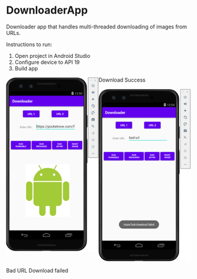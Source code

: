 # DownloaderApp

Downloader app that handles multi-threaded downloading of images from URLs.

Instructions to run:
1. Open project in Android Studio
2. Configure device to API 19
3. Build app

<div class="images">
    <img src="test.png" width="250" style="float:left">
    <p>Download Success</p>
    <img class="middle-img" src="test2.png" width="250">
    <p>Bad URL Download failed</p>
</div>
